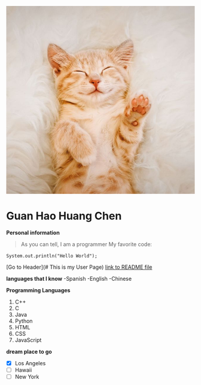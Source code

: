 ![Image](cat.jpg)
# Guan Hao Huang Chen
**Personal information**
> As you can tell, I am a programmer
My favorite code:
```
System.out.println("Hello World");
```
[Go to Header](# This is my User Page)
[link to README file](README.md)

**languages that I know**
-Spanish
-English
-Chinese

**Programming Languages**
1. C++
2. C
3. Java
4. Python
5. HTML
6. CSS
7. JavaScript

**dream place to go**
- [x] Los Angeles
- [ ] Hawaii
- [ ] New York
